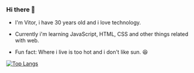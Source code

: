 ### Hi there 👋

<!--
**vitorlaete/vitorlaete** is a ✨ _special_ ✨ repository because its `README.md` (this file) appears on your GitHub profile.

Here are some ideas to get you started:

- 🔭 I’m currently working on ...
- 🌱 I’m currently learning ...
- 👯 I’m looking to collaborate on ...
- 🤔 I’m looking for help with ...
- 💬 Ask me about ...
- 📫 How to reach me: ...
- 😄 Pronouns: ...
- ⚡ Fun fact: ...
-->
- I'm Vitor, i have 30 years old and i love technology.

- Currently i'm learning JavaScript, HTML, CSS and other things related with web.

- Fun fact: Where i live is too hot and i don't like sun. :laughing:


[![Top Langs](https://github-readme-stats-git-masterrstaa-rickstaa.vercel.app/api/top-langs/?username=vitorlaete&theme=dark)](https://github.com/vitorlaete/github-readme-stats)
